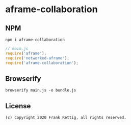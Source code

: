 # aframe-collaboration

## NPM

```
npm i aframe-collaboration
```

```javascript
// main.js
require('aframe');
require('networked-aframe');
require('aframe-collaboration');
```

## Browserify

```
browserify main.js -o bundle.js
```
## License
```
(c) Copyright 2020 Frank Rettig, all rights reserved.
```
